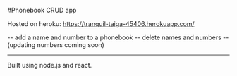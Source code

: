 #Phonebook CRUD app

Hosted on heroku: https://tranquil-taiga-45406.herokuapp.com/

-- add a name and number to a phonebook
-- delete names and numbers
-- (updating numbers coming soon)

---

Built using node.js and react.
